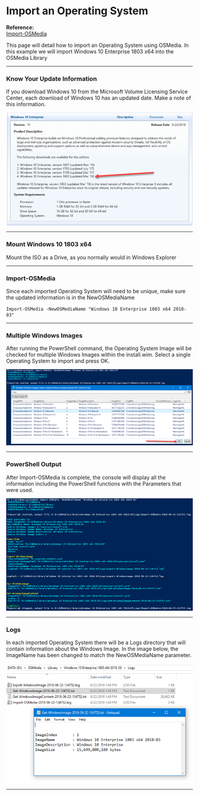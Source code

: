 # Import an Operating System

**Reference:**  
[Import-OSMedia](/osmedia/reference/import-osmedia.md)


This page will detail how to import an Operating System using OSMedia.  In this example we will import Windows 10 Enterprise 1803 x64 into the OSMedia Library

---

### Know Your Update Information

If you download Windows 10 from the Microsoft Volume Licensing Service Center, each download of Windows 10 has an updated date.  Make a note of this information.

![](/assets/2018-06-18_11-29-13.png)

---

### Mount Windows 10 1803 x64

Mount the ISO as a Drive, as you normally would in Windows Explorer

---

### Import-OSMedia

Since each imported Operating System will need to be unique, make sure the updated information is in the NewOSMediaName

```
Import-OSMedia -NewOSMediaName "Windows 10 Enterprise 1803 x64 2018-03"
```

---

### Multiple Windows Images

After running the PowerShell command, the Operating System Image will be checked for multiple Windows Images within the install.wim.  Select a single Operating System to import and press OK.

![](/assets/2018-06-22_13-38-59.png)

---

### PowerShell Output

After Import-OSMedia is complete, the console will display all the information including the PowerShell functions with the Parameters that were used.

![](/assets/2018-06-22_13-48-37.png)

---

### Logs

In each imported Operating System there will be a Logs directory that will contain information about the Windows Image.  In the image below, the ImageName has been changed to match the NewOSMediaName parameter.

![](/assets/2018-06-22_13-50-38.png)

---



